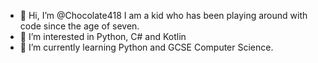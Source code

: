 - 👋 Hi, I’m @Chocolate418 I am a kid who has been playing around with code since the age of seven.
- 👀 I’m interested in Python, C# and Kotlin
- 🌱 I’m currently learning Python and GCSE Computer Science.

<!---
Chocolate418/Chocolate418 is a ✨ special ✨ repository because its `README.md` (this file) appears on your GitHub profile.
You can click the Preview link to take a look at your changes.
--->
